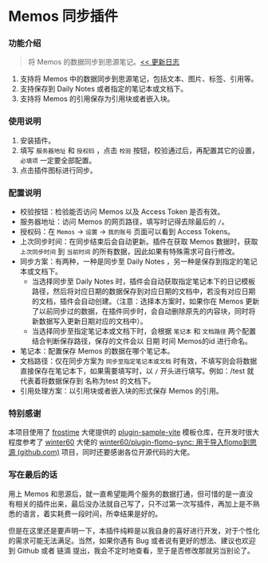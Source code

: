 # Memos 同步插件

### 功能介绍

> 将 Memos 的数据同步到思源笔记。[<< 更新日志](https://github.com/Yimien/plugin-memos-sync/blob/main/CHANGELOG.md)

1. 支持将 Memos 中的数据同步到思源笔记，包括文本、图片、标签、引用等。
2. 支持保存到 Daily Notes 或者指定的笔记本或文档下。
3. 支持将 Memos 的引用保存为引用块或者嵌入块。

### 使用说明

1. 安装插件。
2. 填写 `服务器地址` 和 `授权码` ，点击 `校验` 按钮，校验通过后，再配置其它的设置，`必填项` 一定要全部配置。
3. 点击插件图标进行同步。

### 配置说明

- 校验按钮：检验能否访问 Memos 以及 Access Token 是否有效。
- 服务器地址：访问 Memos 的网页路径，填写时记得去除最后的 ``/``。
- 授权码：在 `Memos`  -> `设置`  -> `我的账号` 页面可以看到 Access Tokens。
- 上次同步时间：在同步结束后会自动更新。插件在获取 Memos 数据时，获取 `上次同步时间` 到 `当前时间` 的所有数据，因此如果有特殊需求可自行修改。
- 同步方案：有两种，一种是同步至 Daily Notes ，另一种是保存到指定的笔记本或文档下。
  - 当选择同步至 Daily Notes 时，插件会自动获取指定笔记本下的日记模板路径，然后将对应日期的数据保存到对应日期的文档中，若没有对应日期的文档，插件会自动创建。（注意：选择本方案时，如果你在 Memos 更新了以前同步过的数据，在插件同步时，会自动删除原先的内容块，同时将新数据写入更新日期对应的文档中）。
  - 当选择同步至指定笔记本或文档下时，会根据 `笔记本` 和 `文档路径` 两个配置结合判断保存路径，保存的文件会以 日期 时间 Memos的id 进行命名。
- 笔记本：配置保存 Memos 的数据在哪个笔记本。
- 文档路径：仅在同步方案为 `同步至指定笔记本或文档` 时有效，不填写则会将数据直接保存在笔记本下，如果需要填写时，以 `/` 开头进行填写。例如：/test 就代表着将数据保存到 名称为test 的文档下。
- 引用处理方案：以引用块或者嵌入块的形式保存 Memos 的引用。

### 特别感谢

本项目使用了 [frostime](https://github.com/frostime) 大佬提供的 [plugin-sample-vite](https://github.com/frostime/plugin-sample-vite) 模板仓库，在开发时很大程度参考了 [winter60](https://github.com/winter60) 大佬的 [winter60/plugin-flomo-sync: 用于导入flomo到思源 (github.com)](https://github.com/winter60/plugin-flomo-sync) 项目，同时还要感谢各位开源代码的大佬。

### 写在最后的话

用上 Memos 和思源后，就一直希望能两个服务的数据打通，但可惜的是一直没有相关的插件出来，最后没办法就自己写了，只不过第一次写插件，再加上是不熟悉的语言，着实耗费一段时间，所幸结果是好的。

但是在这里还是要声明一下，本插件纯粹是以我自身的喜好进行开发，对于个性化的需求可能无法满足。当然，如果你遇有 Bug 或者说有更好的想法、建议也欢迎到 Github 或者 链滴 提出，我会不定时地查看，至于是否修改那就另当别论了。
